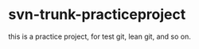 svn-trunk-practiceproject
=========================
this is a practice project, for test git, lean git, and so on.
